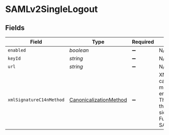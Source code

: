 # SAMLv2SingleLogout


## Fields

| Field                                                                                             | Type                                                                                              | Required                                                                                          | Description                                                                                       |
| ------------------------------------------------------------------------------------------------- | ------------------------------------------------------------------------------------------------- | ------------------------------------------------------------------------------------------------- | ------------------------------------------------------------------------------------------------- |
| `enabled`                                                                                         | *boolean*                                                                                         | :heavy_minus_sign:                                                                                | N/A                                                                                               |
| `keyId`                                                                                           | *string*                                                                                          | :heavy_minus_sign:                                                                                | N/A                                                                                               |
| `url`                                                                                             | *string*                                                                                          | :heavy_minus_sign:                                                                                | N/A                                                                                               |
| `xmlSignatureC14nMethod`                                                                          | [CanonicalizationMethod](../../models/shared/canonicalizationmethod.md)                           | :heavy_minus_sign:                                                                                | XML canonicalization method enumeration. This is used for the IdP and SP side of FusionAuth SAML. |